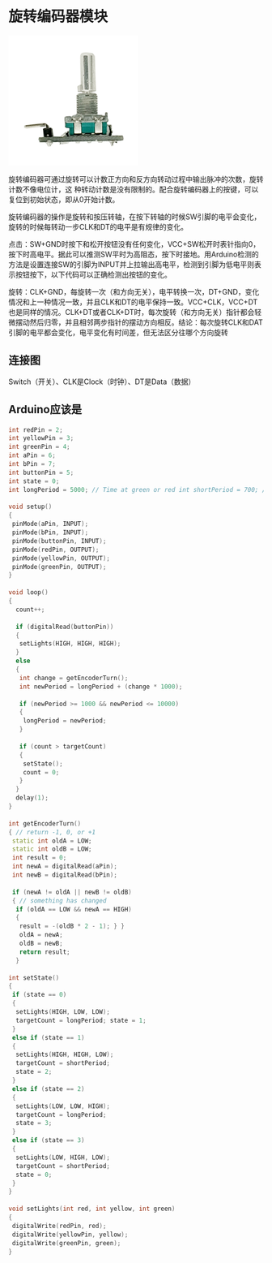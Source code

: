 # 旋转编码器模块

![](/assets/xuanzhuan.png)

旋转编码器可通过旋转可以计数正方向和反方向转动过程中输出脉冲的次数，旋转计数不像电位计，这 种转动计数是没有限制的。配合旋转编码器上的按键，可以复位到初始状态，即从0开始计数。

旋转编码器的操作是旋转和按压转轴，在按下转轴的时候SW引脚的电平会变化，旋转的时候每转动一步CLK和DT的电平是有规律的变化。

点击：SW+GND时按下和松开按钮没有任何变化，VCC+SW松开时表针指向0，按下时高电平。据此可以推测SW平时为高阻态，按下时接地。用Arduino检测的方法是设置连接SW的引脚为INPUT并上拉输出高电平，检测到引脚为低电平则表示按钮按下，以下代码可以正确检测出按钮的变化。

旋转：CLK+GND，每旋转一次（和方向无关），电平转换一次，DT+GND，变化情况和上一种情况一致，并且CLK和DT的电平保持一致。VCC+CLK，VCC+DT也是同样的情况。CLK+DT或者CLK+DT时，每次旋转（和方向无关）指针都会轻微摆动然后归零，并且相邻两步指针的摆动方向相反。结论：每次旋转CLK和DAT引脚的电平都会变化，电平变化有时间差，但无法区分往哪个方向旋转

## 连接图

Switch（开关）、CLK是Clock（时钟）、DT是Data（数据）

## Arduino应该是

```cpp
int redPin = 2; 
int yellowPin = 3;
int greenPin = 4; 
int aPin = 6; 
int bPin = 7;
int buttonPin = 5;
int state = 0; 
int longPeriod = 5000; // Time at green or red int shortPeriod = 700; // Time period when changing int targetCount = shortPeriod; int count = 0;

void setup() 
{
 pinMode(aPin, INPUT); 
 pinMode(bPin, INPUT); 
 pinMode(buttonPin, INPUT); 
 pinMode(redPin, OUTPUT); 
 pinMode(yellowPin, OUTPUT); 
 pinMode(greenPin, OUTPUT); 
} 

void loop()
{
  count++;

  if (digitalRead(buttonPin)) 
  {
   setLights(HIGH, HIGH, HIGH);
  } 
  else 
  { 
   int change = getEncoderTurn(); 
   int newPeriod = longPeriod + (change * 1000);  

   if (newPeriod >= 1000 && newPeriod <= 10000)
   {
    longPeriod = newPeriod;
   }

   if (count > targetCount)
   {
    setState();
    count = 0;
   }    
  }
  delay(1); 
}

int getEncoderTurn() 
{ // return -1, 0, or +1
 static int oldA = LOW;
 static int oldB = LOW; 
 int result = 0; 
 int newA = digitalRead(aPin); 
 int newB = digitalRead(bPin);

 if (newA != oldA || newB != oldB)
 { // something has changed
  if (oldA == LOW && newA == HIGH)
  {
   result = -(oldB * 2 - 1); } } 
   oldA = newA; 
   oldB = newB; 
   return result; 
  } 

int setState() 
{ 
 if (state == 0) 
 { 
  setLights(HIGH, LOW, LOW); 
  targetCount = longPeriod; state = 1; 
 } 
 else if (state == 1) 
 {
  setLights(HIGH, HIGH, LOW);
  targetCount = shortPeriod;
  state = 2; 
 } 
 else if (state == 2)
 { 
  setLights(LOW, LOW, HIGH); 
  targetCount = longPeriod; 
  state = 3; 
 }
 else if (state == 3) 
 { 
  setLights(LOW, HIGH, LOW); 
  targetCount = shortPeriod; 
  state = 0;
 } 
}

void setLights(int red, int yellow, int green) 
{ 
 digitalWrite(redPin, red);
 digitalWrite(yellowPin, yellow); 
 digitalWrite(greenPin, green);
}
```




